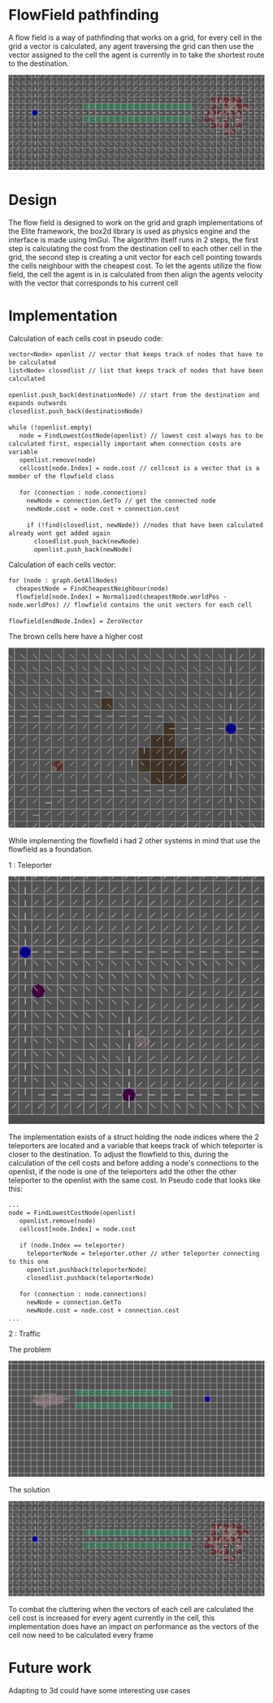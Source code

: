 # FlowField pathfinding
 
 A flow field is a way of pathfinding that works on a grid, for every cell in the grid a vector is calculated, any agent traversing the grid can then use the vector assigned to the cell the agent is currently in to take the shortest route to the destination.
 
 ![Flowfield](https://github.com/MauroVanHoutte/FlowField/blob/main/Gifs/AntiTraffic.gif)
 
# Design

The flow field is designed to work on the grid and graph implementations of the Elite framework, the box2d library is used as physics engine and the interface is made using ImGui.
The algorithm itself runs in 2 steps, the first step is calculating the cost from the destination cell to each other cell in the grid, the second step is creating a unit vector for each cell pointing towards the cells neighbour with the cheapest cost.
To let the agents utilize the flow field, the cell the agent is in is calculated from then align the agents velocity with the vector that corresponds to his current cell

# Implementation

Calculation of each cells cost in pseudo code:

```
vector<Node> openlist // vector that keeps track of nodes that have to be calculated
list<Node> closedlist // list that keeps track of nodes that have been calculated

openlist.push_back(destinationNode) // start from the destination and expands outwards
closedlist.push_back(destinationNode)

while (!openlist.empty)
   node = FindLowestCostNode(openlist) // lowest cost always has to be calculated first, especially important when connection costs are variable
   openlist.remove(node)
   cellcost[node.Index] = node.cost // cellcost is a vector that is a member of the flowfield class 
 
   for (connection : node.connections)
     newNode = connection.GetTo // get the connected node
     newNode.cost = node.cost + connection.cost
  
     if (!find(closedlist, newNode)) //nodes that have been calculated already wont get added again
       closedlist.push_back(newNode)
       openlist.push_back(newNode)
```
Calculation of each cells vector:

```
for (node : graph.GetAllNodes)
  cheapestNode = FindCheapestNeighbour(node)
  flowfield[node.Index] = Normalized(cheapestNode.worldPos - node.worldPos) // flowfield contains the unit vectors for each cell

flowfield[endNode.Index] = ZeroVector
```

The brown cells here have a higher cost

![Brown tiles have a higher cost](https://github.com/MauroVanHoutte/FlowField/blob/main/Gifs/VariableCellCosts.gif)


While implementing the flowfield i had 2 other systems in mind that use the flowfield as a foundation.

1 : Teleporter

![Teleporters](https://github.com/MauroVanHoutte/FlowField/blob/main/Gifs/Teleporters.gif)

  The implementation exists of a struct holding the node indices where the 2 teleporters are located and a variable that keeps track of which teleporter is closer to the destination.
  To adjust the flowfield to this, during the calculation of the cell costs and before adding a node's connections to the openlist, if the node is one of the teleporters add the
  other the other teleporter to the openlist with the same cost.
  In Pseudo code that looks like this:
  
```
...
node = FindLowestCostNode(openlist)
   openlist.remove(node)
   cellcost[node.Index] = node.cost 
 
   if (node.Index == teleporter)
     teleporterNode = teleporter.other // other teleporter connecting to this one
     openlist.pushback(teleporterNode)
     closedlist.pushback(teleporterNode)
   
   for (connection : node.connections)
     newNode = connection.GetTo
     newNode.cost = node.cost + connection.cost
...
```


2 : Traffic

  The problem
  
![No Measure Against Traffic](https://github.com/MauroVanHoutte/FlowField/blob/main/Gifs/Clutter.gif)

  The solution
  
![Anti Traffic](https://github.com/MauroVanHoutte/FlowField/blob/main/Gifs/AntiTraffic.gif)

  To combat the cluttering when the vectors of each cell are calculated the cell cost is increased for every agent currently in the cell,
  this implementation does have an impact on performance as the vectors of the cell now need to be calculated every frame
  
 # Future work
 
 Adapting to 3d could have some interesting use cases
  

    
